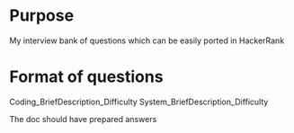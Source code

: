 # Purpose 

My interview bank of questions which can be easily ported in HackerRank

# Format of questions

Coding_BriefDescription_Difficulty
System_BriefDescription_Difficulty

The doc should have prepared answers

